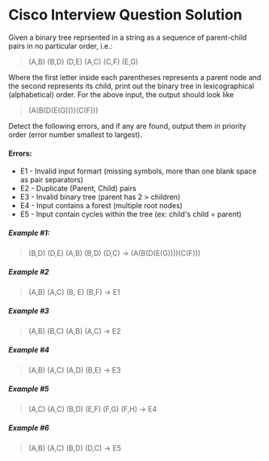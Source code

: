 # Cisco Interview Question Solution

Given a binary tree reprsented in a string as a sequence of parent-child pairs in no particular order, i.e.:

> (A,B) (B,D) (D,E) (A,C) (C,F) (E,G) 

Where the first letter inside each parentheses represents a parent node and the second represents its child, print out the binary tree in lexicographical (alphabetical) order. For the above input, the output should look like

> (A(B(D(E(G))))(C(F)))

Detect the following errors, and if any are found, output them in priority order (error number smallest to largest).

#### Errors:
* E1 - Invalid input formart (missing symbols, more than one blank space as pair separators)
* E2 - Duplicate (Parent, Child) pairs
* E3 - Invalid binary tree (parent has 2 > children)
* E4 - Input contains a forest (multiple root nodes)
* E5 - Input contain cycles within the tree (ex: child's child = parent)

##### Example #1:
> (B,D) (D,E) (A,B) (B,D) (D,C) -> (A(B(D(E(G))))(C(F)))

##### Example #2
> (A,B) (A,C) (B, E) (B,F) -> E1

##### Example #3
> (A,B) (B,C) (A,B) (A,C) -> E2

##### Example #4
> (A,B) (A,C) (A,D) (B,E) -> E3

##### Example #5
> (A,C) (A,C) (B,D) (E,F) (F,G) (F,H) -> E4

##### Example #6
> (A,B) (A,C) (B,D) (D,C) -> E5
